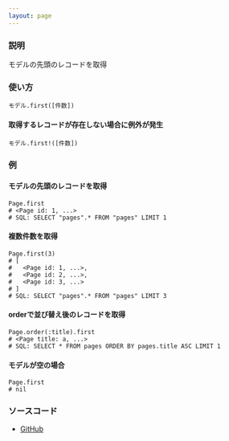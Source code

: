 ```yaml
---
layout: page
---
```

### 説明
モデルの先頭のレコードを取得

### 使い方
    モデル.first([件数])

#### 取得するレコードが存在しない場合に例外が発生
    モデル.first!([件数])

### 例
#### モデルの先頭のレコードを取得
    Page.first
    # <Page id: 1, ...>
    # SQL: SELECT "pages".* FROM "pages" LIMIT 1

#### 複数件数を取得
    Page.first(3)
    # [
    #   <Page id: 1, ...>,
    #   <Page id: 2, ...>,
    #   <Page id: 3, ...>
    # ]
    # SQL: SELECT "pages".* FROM "pages" LIMIT 3

#### orderで並び替え後のレコードを取得
    Page.order(:title).first
    # <Page title: a, ...>
    # SQL: SELECT * FROM pages ORDER BY pages.title ASC LIMIT 1

#### モデルが空の場合
    Page.first
    # nil

### ソースコード
* [GitHub](https://github.com/rails/rails/blob/f33d52c95217212cbacc8d5e44b5a8e3cdc6f5b3/activerecord/lib/active_record/relation/finder_methods.rb#L116)